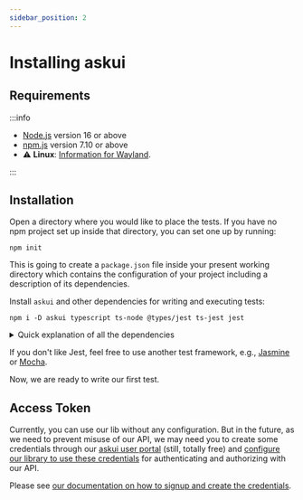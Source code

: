 ```yaml
---
sidebar_position: 2
---
```


# Installing askui

## Requirements

:::info

- [Node.js](https://nodejs.org/) version 16 or above
- [npm.js](https://www.npmjs.com/) version 7.10 or above
- :warning: **Linux**: [Information for Wayland](../07-Troubleshooting/linux.md###wayland).

:::

## Installation

Open a directory where you would like to place the tests. If you have no npm project set up inside that directory, you can set one up by running:

```shell
npm init
```

This is going to create a `package.json` file inside your present working directory which contains the configuration of your project including a description of its dependencies.

Install `askui` and other dependencies for writing and executing tests:

```shell
npm i -D askui typescript ts-node @types/jest ts-jest jest
```

<details>
  <summary>Quick explanation of all the dependencies</summary>

- [askui](https://www.npmjs.com/package/askui): Controlling a multitude of operating systems with commands based on automatically detected screen elements, colors etc.
- [typescript](https://www.npmjs.com/package/typescript): Allowing you to write your tests in [TypeScript](https://www.typescriptlang.org/) instead of JavaScript
- [ts-node](https://www.npmjs.com/package/ts-node): TypeScript execution and REPL for node.js, with source map and native ESM support.
- [jest](https://www.npmjs.com/package/jest): Allowing you to write and run tests (`describe`, `it`, assertions, mocking etc.)
- [ts-jest](https://www.npmjs.com/package/ts-jest): A Jest transformer with source map support that lets you use Jest to test projects written in TypeScript
- [@types/jest](https://www.npmjs.com/package/@types/jest): Types for Jest

</details>

If you don't like Jest, feel free to use another test framework, e.g., [Jasmine](https://jasmine.github.io/) or [Mocha](https://mochajs.org/).

Now, we are ready to write our first test.

## Access Token

Currently, you can use our lib without any configuration. But in the future, as we need to prevent misuse of our API, we may need you to create some credentials through our [askui user portal](https://app.askui.com/) (still, totally free) and [configure our library to use these credentials](../../api/Configuration/askui-ui-control-client#credentials) for authenticating and authorizing with our API.

Please see [our documentation on how to signup and create the credentials](../08-askui%20User%20Portal/signup.md).

